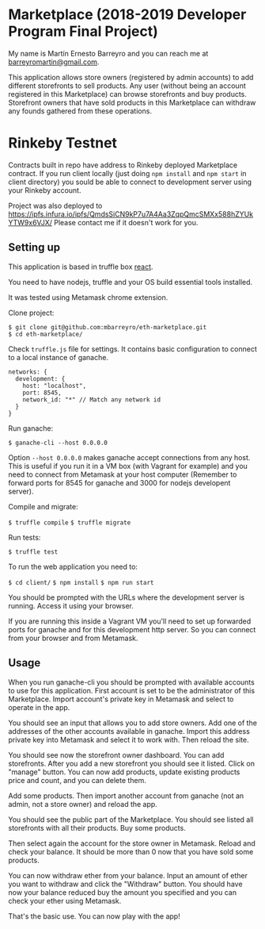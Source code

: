 # Marketplace (2018-2019 Developer Program Final Project)

My name is Martín Ernesto Barreyro and you can reach me at barreyromartin@gmail.com.

This application allows store owners (registered by admin accounts) to add different storefronts to sell products.
Any user (without being an account registered in this Marketplace) can browse storefronts and buy products.
Storefront owners that have sold products in this Marketplace can withdraw any founds gathered from these operations.

# Rinkeby Testnet

Contracts built in repo have address to Rinkeby deployed Marketplace contract.
If you run client locally (just doing `npm install` and `npm start` in client directory) you sould be able to
connect to development server using your Rinkeby account.

Project was also deployed to https://ipfs.infura.io/ipfs/QmdsSiCN9kP7u7A4Aa3ZqpQmcSMXx588hZYUkYTW9x6VJX/
Please contact me if it doesn't work for you.

## Setting up

This application is based in truffle box [react](https://truffleframework.com/boxes/react).

You need to have nodejs, truffle and your OS build essential tools installed.

It was tested using Metamask chrome extension.

Clone project:

```
$ git clone git@github.com:mbarreyro/eth-marketplace.git
$ cd eth-marketplace/
```

Check `truffle.js` file for settings. It contains basic configuration to connect to a local instance of ganache.

```
networks: {
  development: {
    host: "localhost",
    port: 8545,
    network_id: "*" // Match any network id
  }
}
```

Run ganache:

`$ ganache-cli --host 0.0.0.0`

Option `--host 0.0.0.0` makes ganache accept connections from any host. This is useful if you run it in a VM box (with Vagrant for example) and you need to connect from Metamask at your host computer (Remember to forward ports for 8545 for ganache and 3000 for nodejs developent server).

Compile and migrate:

`$ truffle compile`
`$ truffle migrate`

Run tests:

`$ truffle test`

To run the web application you need to:

`$ cd client/`
`$ npm install`
`$ npm run start`

You should be prompted with the URLs where the development server is running. Access it using your browser.

If you are running this inside a Vagrant VM you'll need to set up forwarded ports for ganache and for this development http server. So you can connect from your browser and from Metamask.

## Usage

When you run ganache-cli you should be prompted with available accounts to use for this application. First account is set to be the administrator of this Marketplace. Import account's private key in Metamask and select to operate in the app.

You should see an input that allows you to add store owners. Add one of the addresses of the other accounts available in ganache.
Import this address private key into Metamask and select it to work with. Then reload the site.

You should see now the storefront owner dashboard. You can add storefronts. After you add a new storefront you should see it listed. Click on "manage" button. You can now add products, update existing products price and count, and you can delete them.

Add some products. Then import another account from ganache (not an admin, not a store owner) and reload the app.

You should see the public part of the Marketplace. You should see listed all storefronts with all their products. Buy some products.

Then select again the account for the store owner in Metamask. Reload and check your balance. It should be more than 0 now that you have sold some products.

You can now withdraw ether from your balance. Input an amount of ether you want to withdraw and click the "Withdraw" button.
You should have now your balance reduced buy the amount you specified and you can check your ether using Metamask.

That's the basic use. You can now play with the app!
